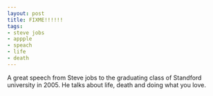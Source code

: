 ```yaml
---
layout: post
title: FIXME!!!!!!
tags:
- steve jobs
- appple
- speach
- life
- death
---
```


A great speech from Steve jobs to the graduating class of Standford university
in 2005. He talks about life, death and doing what you love.
